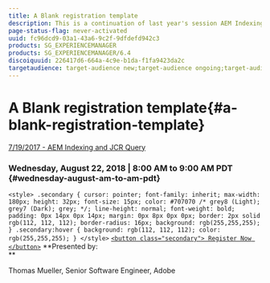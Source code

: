 ```yaml
---
title: A Blank registration template
description: This is a continuation of last year's session AEM Indexing and JCR Query (Link below). It will cover the same topics, but with all-new content and have little overlap with the older presentation. Also included are new features of AEM 6.4. 
page-status-flag: never-activated
uuid: fc96dcd9-03a1-43a6-9c2f-9dfdefd942c3
products: SG_EXPERIENCEMANAGER
products: SG_EXPERIENCEMANAGER/6.4
discoiquuid: 226417d6-664a-4c9e-b1da-f1fa9423da2c
targetaudience: target-audience new;target-audience ongoing;target-audience upgrader
---
```


# A Blank registration template{#a-blank-registration-template}

[7/19/2017 - AEM Indexing and JCR Query](https://helpx.adobe.com/experience-manager/kt/eseminars/gems/aem-indexing-jcr-query.html)

### Wednesday, August 22, 2018 | 8:00 AM to 9:00 AM PDT {#wednesday-august-am-to-am-pdt}

`<style> .secondary { cursor: pointer; font-family: inherit; max-width: 180px; height: 32px; font-size: 15px; color: #707070 /* grey8 (Light); grey7 (Dark); grey; */; line-height: normal; font-weight: bold; padding: 0px 14px 0px 14px; margin: 0px 8px 0px 0px; border: 2px solid rgb(112, 112, 112); border-radius: 16px; background: rgb(255,255,255); } .secondary:hover { background: rgb(112, 112, 112); color: rgb(255,255,255); } </style>` [ `<button class="secondary"> Register Now </button>`](https://www.meetup.com/AEM-Technologist-Group/) **Presented by:   
**

Thomas Mueller, Senior Software Engineer, Adobe


